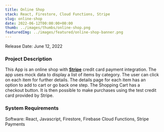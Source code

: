 ```yaml
---
title: Online Shop
stack: React, Firestore, Cloud Functions, Stripe
slug: online-shop
date: 2022-06-12T00:00:00+00:00
thumb: ../images/thumbs/online-shop.png
featuredImg: ../images/featured/online-shop-banner.png
---
```


Release Date: June 12, 2022

### Project Description

This App is an online shop with [**Stripe**](https://stripe.com/) credit card payment integration. The app uses mock data to display a list of items by category. The user can click on each item for further details. The details page for each item has an option to add to cart or go back one step. The Shopping Cart has a checkout button. It is then possible to make purchases using the test credit card provided by Stripe. 

### System Requirements

Software: React, Javascript, Firestore, Firebase Cloud Functions, Stripe Payments
